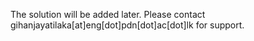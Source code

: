 The solution will be added later. Please contact gihanjayatilaka[at]eng[dot]pdn[dot]ac[dot]lk for support.